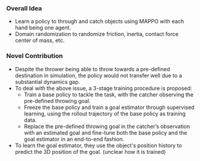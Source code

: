 ### Overall Idea

- Learn a policy to through and catch objects using MAPPO with each hand being one agent.
- Domain randomization to randomize friction, inertia, contact force center of mass, etc.

### Novel Contribution
- Despite the thrower being able to throw towards a pre-defined destination in simulation, the policy would not transfer well due to a substantial dynamics gap.
- To deal with the above issue, a 3-stage training procedure is proposed:
    - Train a base policy to tackle the task, with the catcher observing the pre-defined throwing goal.
    - Freeze the base policy and train a goal estimator through supervised learning, using the rollout trajectory of the base policy as training data.
    - Replace the pre-defined throwing goal in the catcher’s observation with an estimated goal and fine-tune both the base policy and the goal estimator in an end-to-end fashion.
- To learn the goal estimator, they use the object's position history to predict the 3D position of the goal. (unclear how it is trained) 
